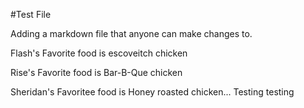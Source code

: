 #Test File

Adding a markdown file that anyone can make changes to. 

Flash's Favorite food is escoveitch chicken

Rise's Favorite food is Bar-B-Que chicken

Sheridan's Favoritee food is Honey roasted chicken... Testing testing   
